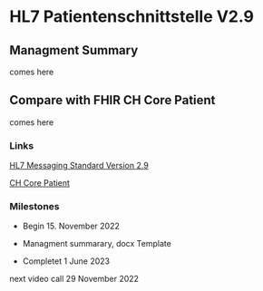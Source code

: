 # HL7 Patientenschnittstelle V2.9

## Managment Summary

comes here

## Compare with FHIR CH Core Patient

comes here

### Links

[HL7 Messaging Standard Version 2.9](https://www.hl7.org/implement/standards/product_brief.cfm?product_id=516)

[CH Core Patient](https://fhir.ch/ig/ch-core/StructureDefinition-ch-core-patient.html)

### Milestones

* Begin 15. November 2022

* Managment summarary, docx Template

* Completet 1 June 2023

next video call 29 November 2022

